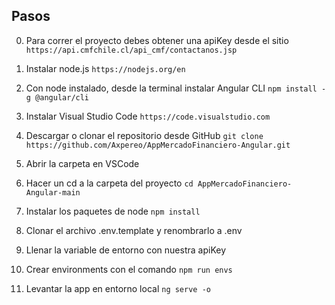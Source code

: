 ## Pasos

0. Para correr el proyecto debes obtener una apiKey desde el sitio `https://api.cmfchile.cl/api_cmf/contactanos.jsp`

1. Instalar node.js `https://nodejs.org/en`

2. Con node instalado, desde la terminal instalar Angular CLI `npm install -g @angular/cli`

3. Instalar Visual Studio Code `https://code.visualstudio.com`

4. Descargar o clonar el repositorio desde GitHub `git clone https://github.com/Axpereo/AppMercadoFinanciero-Angular.git`

5. Abrir la carpeta en VSCode

6. Hacer un cd a la carpeta del proyecto `cd AppMercadoFinanciero-Angular-main`

7. Instalar los paquetes de node `npm install` 

8. Clonar el archivo .env.template y renombrarlo a .env

9. Llenar la variable de entorno con nuestra apiKey

10. Crear environments con el comando `npm run envs`

11. Levantar la app en entorno local `ng serve -o`



